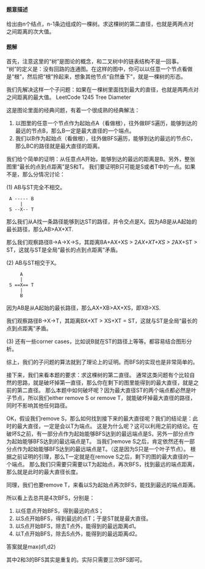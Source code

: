 #### 题意描述
给出由n个结点，n-1条边组成的一棵树。求这棵树的第二直径，也就是两两点对之间距离的次大值。

#### 题解
首先，注意这里的“树”是图论的概念，和二叉树中的链表结构不是一回事。
“树”的定义是：没有回路的连通图。在这样的图中，你可以以任意一个节点看做是“根”，然后把“根”拎起来，想象其他节点“自然垂下”，就是一棵树的形态。

我们先解决这样一个子问题：如果在一棵树里面找到最大的直径，也就是两两点对之间距离的最大值。
LeetCode 1245 Tree Diameter 

这是图论里面的经典问题，有着一个很成熟的经典解法：
1. 以图里的任意一个节点作为起始点A（看做根），往外做BFS遍历，能够到达的最远的节点B，那么B一定是最大直径的一个端点。
2. 我们以B作为起始点（看做根），往外做BFS遍历，能够到达的最远的节点C，那么BC的路径就是最大直径的距离。

我们给个简单的证明：从任意点A开始，能够到达的最远的距离是B。另外，整张图里“最长的点到点距离”是S和T。
我们要证明B只可能是S或者T中的一点。如果不是，那么分情况讨论：

(1) AB与ST完全不相交。
```
 A ----- B
     |
 S --X-- T
``` 
那么我们从A找一条路径能够到达ST的路径，并令交点是X。因为AB是从A起始的最长路径，那么AB>AX+XT. 

那么我们观察路径B->A->X->S，其距离BA+AX+XS > 2*AX+XT+XS > 2*AX+ST > ST，这就与ST是全局“最长的点到点距离”矛盾。

(2) AB与ST相交于X。
```
     A 
     |
 S ==X== T
     |
     B
```     
因为AB是从A起始的最长路径，那么AX+XB>AX+XS，即XB>XS. 

我们观察路径B->X->T，其距离BX+XT > XS+XT = ST，这就与ST是全局“最长的点到点距离”矛盾。

(3) 还有一些corner cases，比如说B就在ST的路径上等等。都容易结合图形分析。

综上，我们的子问题的算法就到了理论上的证明。而BFS的实现也是非常简单的。


接下来，我们来看本题的要求：求这棵树的第二直径。
通常这类问题有个比较自然的思路，就是破坏掉第一直径，那么你在剩下的图里能得到的最大直径，就是之前的第二直径。
那么本题中如何破坏呢？因为最大直径ST的两个端点都必然是叶子节点，所以我们either remove S or remove T，就能破坏掉最大直径的路径，同时不影响其他任何路径。

OK，假设我们remove S，那么如何找到接下来的最大直径呢？我们的结论是：此时的最大直径，一定是会以T为端点。
这是为什么呢？这可以利用之前的结论。在破坏S之前，有一部分点作为起始能够BFS达到的最远端点是S，另外一部分点作为起始能够BFS达到的最远端点是T。
当我们remove S之后，肯定依然还有一部分点作为起始能够BFS达到的最远端点是T。（这是因为S只是一个叶子节点）。
根据之前证明的引理，那么T一定就是在remove S之后，剩下的图的最大直径的一个端点。
那么我们只需要只需要以T为起始点，再次BFS，找到最远的端点距离，那么就是此时的最大直径长度。

同理，我们也要remove T，来看以S为起始点再次BFS，能找到最远的端点距离。

所以看上去总共是4次BFS，分别是：
1. 以任意点开始BFS，得到最远的点S；
2. 以S点开始BFS，得到最远的点T；于是ST就是最大直径。
3. 以S点开始BFS，除去T点外，能得到的最远距离d1。
4. 以T点开始BFS，除去S点外，能得到的最远距离d2。

答案就是max(d1,d2)

其中2和3的BFS其实是重复的。实际只需要三次BFS即可。
